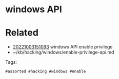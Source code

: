 # windows API

# Related

- [20221003151093](/zet/20221003151093/README.md) windows API enable privilege
- ~/kb/hacking/windows/enable-privilege-api.md

Tags:

    #assorted #hacking #windows #enable
